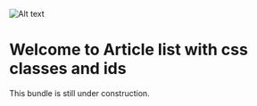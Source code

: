 ![Alt text](docs/logo.png?raw=true "logo")


# Welcome to Article list with css classes and ids
This bundle is still under construction.
